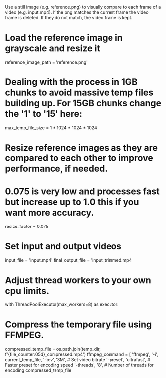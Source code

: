 Use a still image (e.g. reference.png) to visually compare to each frame of a video (e.g. input.mp4).
If the png matches the current frame the video frame is deleted. If they do not match, the video frame is kept.

# Load the reference image in grayscale and resize it
reference_image_path = 'reference.png'

# Dealing with the process in 1GB chunks to avoid massive temp files building up. For 15GB chunks change the '1' to '15' here:
max_temp_file_size = 1 * 1024 * 1024 * 1024  

# Resize reference images as they are compared to each other to improve performance, if needed. 
# 0.075 is very low and processes fast but increase up to 1.0 this if you want more accuracy.
resize_factor = 0.075

# Set input and output videos
input_file = 'input.mp4'
final_output_file = 'input_trimmed.mp4

# Adjust thread workers to your own cpu limits.
with ThreadPoolExecutor(max_workers=8) as executor:
 

# Compress the temporary file using FFMPEG.
compressed_temp_file = os.path.join(temp_dir, f'{file_counter:05d}_compressed.mp4')
ffmpeg_command = [
                'ffmpeg', '-i', current_temp_file,
                '-b:v', '3M',  # Set video bitrate
                '-preset', 'ultrafast',  # Faster preset for encoding speed
                '-threads', '8',  # Number of threads for encoding
                compressed_temp_file
           

